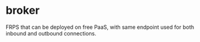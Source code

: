 # broker
FRPS that can be deployed on free PaaS, with same endpoint used for both inbound and outbound connections.
